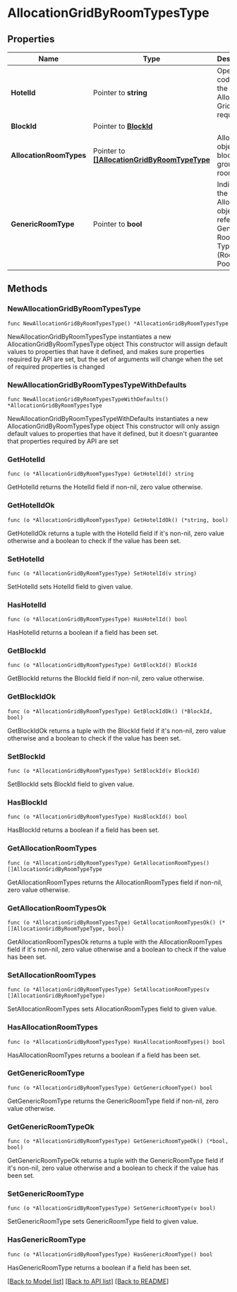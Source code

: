 # AllocationGridByRoomTypesType

## Properties

Name | Type | Description | Notes
------------ | ------------- | ------------- | -------------
**HotelId** | Pointer to **string** | Opera Hotel code for the Set Allocation Grid request. | [optional] 
**BlockId** | Pointer to [**BlockId**](BlockId.md) |  | [optional] 
**AllocationRoomTypes** | Pointer to [**[]AllocationGridByRoomTypeType**](AllocationGridByRoomTypeType.md) | Allocation objects of a block grouped by room types. | [optional] 
**GenericRoomType** | Pointer to **bool** | Indicates if the Allocation objects refer to Generic Room Types (Room Pools). | [optional] 

## Methods

### NewAllocationGridByRoomTypesType

`func NewAllocationGridByRoomTypesType() *AllocationGridByRoomTypesType`

NewAllocationGridByRoomTypesType instantiates a new AllocationGridByRoomTypesType object
This constructor will assign default values to properties that have it defined,
and makes sure properties required by API are set, but the set of arguments
will change when the set of required properties is changed

### NewAllocationGridByRoomTypesTypeWithDefaults

`func NewAllocationGridByRoomTypesTypeWithDefaults() *AllocationGridByRoomTypesType`

NewAllocationGridByRoomTypesTypeWithDefaults instantiates a new AllocationGridByRoomTypesType object
This constructor will only assign default values to properties that have it defined,
but it doesn't guarantee that properties required by API are set

### GetHotelId

`func (o *AllocationGridByRoomTypesType) GetHotelId() string`

GetHotelId returns the HotelId field if non-nil, zero value otherwise.

### GetHotelIdOk

`func (o *AllocationGridByRoomTypesType) GetHotelIdOk() (*string, bool)`

GetHotelIdOk returns a tuple with the HotelId field if it's non-nil, zero value otherwise
and a boolean to check if the value has been set.

### SetHotelId

`func (o *AllocationGridByRoomTypesType) SetHotelId(v string)`

SetHotelId sets HotelId field to given value.

### HasHotelId

`func (o *AllocationGridByRoomTypesType) HasHotelId() bool`

HasHotelId returns a boolean if a field has been set.

### GetBlockId

`func (o *AllocationGridByRoomTypesType) GetBlockId() BlockId`

GetBlockId returns the BlockId field if non-nil, zero value otherwise.

### GetBlockIdOk

`func (o *AllocationGridByRoomTypesType) GetBlockIdOk() (*BlockId, bool)`

GetBlockIdOk returns a tuple with the BlockId field if it's non-nil, zero value otherwise
and a boolean to check if the value has been set.

### SetBlockId

`func (o *AllocationGridByRoomTypesType) SetBlockId(v BlockId)`

SetBlockId sets BlockId field to given value.

### HasBlockId

`func (o *AllocationGridByRoomTypesType) HasBlockId() bool`

HasBlockId returns a boolean if a field has been set.

### GetAllocationRoomTypes

`func (o *AllocationGridByRoomTypesType) GetAllocationRoomTypes() []AllocationGridByRoomTypeType`

GetAllocationRoomTypes returns the AllocationRoomTypes field if non-nil, zero value otherwise.

### GetAllocationRoomTypesOk

`func (o *AllocationGridByRoomTypesType) GetAllocationRoomTypesOk() (*[]AllocationGridByRoomTypeType, bool)`

GetAllocationRoomTypesOk returns a tuple with the AllocationRoomTypes field if it's non-nil, zero value otherwise
and a boolean to check if the value has been set.

### SetAllocationRoomTypes

`func (o *AllocationGridByRoomTypesType) SetAllocationRoomTypes(v []AllocationGridByRoomTypeType)`

SetAllocationRoomTypes sets AllocationRoomTypes field to given value.

### HasAllocationRoomTypes

`func (o *AllocationGridByRoomTypesType) HasAllocationRoomTypes() bool`

HasAllocationRoomTypes returns a boolean if a field has been set.

### GetGenericRoomType

`func (o *AllocationGridByRoomTypesType) GetGenericRoomType() bool`

GetGenericRoomType returns the GenericRoomType field if non-nil, zero value otherwise.

### GetGenericRoomTypeOk

`func (o *AllocationGridByRoomTypesType) GetGenericRoomTypeOk() (*bool, bool)`

GetGenericRoomTypeOk returns a tuple with the GenericRoomType field if it's non-nil, zero value otherwise
and a boolean to check if the value has been set.

### SetGenericRoomType

`func (o *AllocationGridByRoomTypesType) SetGenericRoomType(v bool)`

SetGenericRoomType sets GenericRoomType field to given value.

### HasGenericRoomType

`func (o *AllocationGridByRoomTypesType) HasGenericRoomType() bool`

HasGenericRoomType returns a boolean if a field has been set.


[[Back to Model list]](../README.md#documentation-for-models) [[Back to API list]](../README.md#documentation-for-api-endpoints) [[Back to README]](../README.md)


